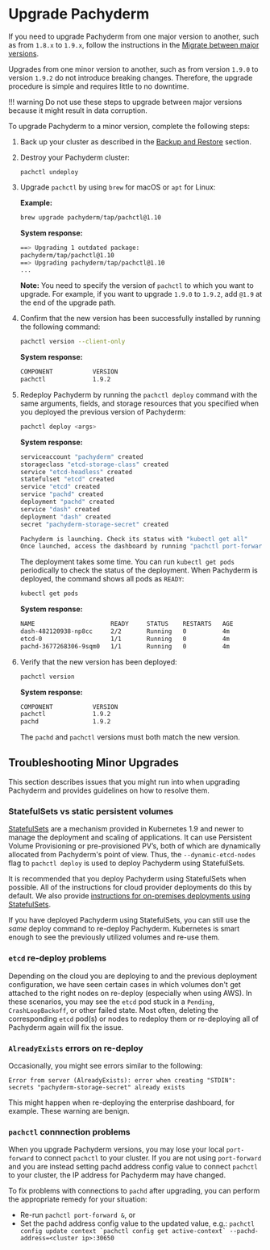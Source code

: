 # Upgrade Pachyderm

If you need to upgrade Pachyderm from one major version
to another, such as from `1.8.x` to `1.9.x`, follow the
instructions in the [Migrate between major versions](./migrations.md).

Upgrades from one minor version to another, such as from version `1.9.0` to
version `1.9.2` do not introduce breaking changes. Therefore, the upgrade
procedure is simple and requires little to no downtime.

!!! warning
    Do not use these steps to upgrade between major versions because
    it might result in data corruption.

To upgrade Pachyderm to a minor version, complete the following steps:

1. Back up your cluster as described in the [Backup and Restore](../backup_restore/#general-backup-procedure)
section.

1. Destroy your Pachyderm cluster:

   ```
   pachctl undeploy
   ```

1. Upgrade `pachctl` by using `brew` for macOS or `apt` for Linux:

   **Example:**

   ```bash
   brew upgrade pachyderm/tap/pachctl@1.10
   ```

   **System response:**

   ```bash
   ==> Upgrading 1 outdated package:
   pachyderm/tap/pachctl@1.10
   ==> Upgrading pachyderm/tap/pachctl@1.10
   ...
   ```

   **Note:** You need to specify the version of `pachctl` to which
   you want to upgrade. For example, if you want to upgrade `1.9.0` to
   `1.9.2`, add `@1.9` at the end of the upgrade path.

1. Confirm that the new version has been successfully installed by running
the following command:

   ```sh
   pachctl version --client-only
   ```

   **System response:**

   ```bash
   COMPONENT           VERSION
   pachctl             1.9.2
   ```

1. Redeploy Pachyderm by running the `pachctl deploy` command
with the same arguments, fields, and storage resources
that you specified when you deployed the previous version
of Pachyderm:

   ```sh
   pachctl deploy <args>
   ```

   **System response:**

   ```bash
   serviceaccount "pachyderm" created
   storageclass "etcd-storage-class" created
   service "etcd-headless" created
   statefulset "etcd" created
   service "etcd" created
   service "pachd" created
   deployment "pachd" created
   service "dash" created
   deployment "dash" created
   secret "pachyderm-storage-secret" created

   Pachyderm is launching. Check its status with "kubectl get all"
   Once launched, access the dashboard by running "pachctl port-forward"
   ```

   The deployment takes some time. You can run `kubectl get pods` periodically
   to check the status of the deployment. When Pachyderm is deployed, the command
   shows all pods as `READY`:


   ```sh
   kubectl get pods
   ```

   **System response:**

   ```bash
   NAME                     READY     STATUS    RESTARTS   AGE
   dash-482120938-np8cc     2/2       Running   0          4m
   etcd-0                   1/1       Running   0          4m
   pachd-3677268306-9sqm0   1/1       Running   0          4m
   ```

1. Verify that the new version has been deployed:

   ```sh
   pachctl version
   ```

   **System response:**

   ```bash
   COMPONENT           VERSION
   pachctl             1.9.2
   pachd               1.9.2
   ```

   The `pachd` and `pachctl` versions must both match the new version.

## Troubleshooting Minor Upgrades

<!-- We might want to move this section to Troubleshooting -->

This section describes issues that you might run into when
upgrading Pachyderm and provides guidelines on how to resolve
them.

### StatefulSets vs static persistent volumes

[StatefulSets](https://kubernetes.io/docs/concepts/workloads/controllers/statefulset/) are a mechanism provided in Kubernetes 1.9 and newer to manage the deployment and scaling of applications. 
It can use Persistent Volume Provisioning or pre-provisioned PV’s,
both of which are dynamically allocated from Pachyderm's point of view.
Thus, the `--dynamic-etcd-nodes` flag to `pachctl deploy` is used to deploy Pachyderm using StatefulSets.

It is recommended that you deploy Pachyderm using StatefulSets when possible. 
All of the instructions for cloud provider deployments do this by default.
We also provide [instructions for on-premises deployments using StatefulSets](../../deploy/on_premises/#statefulsets).

If you have deployed Pachyderm using StatefulSets, 
you can still use the *same* deploy command to re-deploy Pachyderm. 
Kubernetes is smart enough to see the previously utilized volumes and re-use them.

### `etcd` re-deploy problems

Depending on the cloud you are deploying to and the previous deployment configuration, 
we have seen certain cases in which volumes don't get attached to the right nodes on re-deploy (especially when using AWS). 
In these scenarios, you may see the `etcd` pod stuck in a `Pending`, `CrashLoopBackoff`, or other failed state. 
Most often, deleting the corresponding `etcd` pod(s) or nodes to redeploy them 
or re-deploying all of Pachyderm again will fix the issue. 

### `AlreadyExists` errors on re-deploy

Occasionally, you might see errors similar to the following:

```
Error from server (AlreadyExists): error when creating "STDIN": secrets "pachyderm-storage-secret" already exists
```

This might happen when re-deploying the enterprise dashboard, for example. These warning are benign.

### `pachctl` connnection problems

When you upgrade Pachyderm versions, you may lose your local `port-forward` to connect `pachctl` to your cluster. 
If you are not using `port-forward` and you are instead setting pachd address config value to connect `pachctl` to your cluster, 
the IP address for Pachyderm may have changed. 

To fix problems with connections to `pachd` after upgrading, you can perform the appropriate remedy for your situation:

- Re-run `pachctl port-forward &`, or
- Set the pachd address config value to the updated value, e.g.: ```pachctl config update context `pachctl config get active-context` --pachd-address=<cluster ip>:30650```









